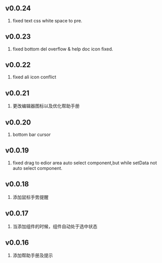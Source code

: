 ## v0.0.24

1. fixed text css white space to pre.

## v0.0.23

1. fixed bottom del overflow & help doc icon fixed.

## v0.0.22

1. fixed ali icon conflict

## v0.0.21

1. 更改编辑器图标以及优化帮助手册

## v0.0.20

1. bottom bar cursor

## v0.0.19

1. fixed drag to edior area auto select component,but while setData not auto select component.

## v0.0.18

1. 添加鼠标手势提醒

## v0.0.17

1. 当添加组件的时候，组件自动处于选中状态

## v0.0.16

1. 添加帮助手册及提示
